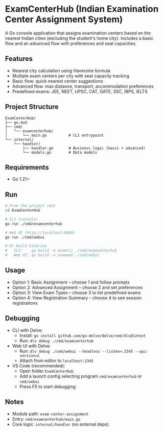 # ExamCenterHub (Indian Examination Center Assignment System)

A Go console application that assigns examination centers based on the nearest Indian cities (excluding the student's home city). Includes a basic flow and an advanced flow with preferences and seat capacities.

## Features
- Nearest city calculation using Haversine formula
- Multiple exam centers per city with seat capacity tracking
- Basic flow: quick nearest center suggestions
- Advanced flow: max distance, transport, accommodation preferences
- Predefined exams: JEE, NEET, UPSC, CAT, GATE, SSC, IBPS, IELTS

## Project Structure
```
ExamCenterHub/
├── go.mod
├── cmd/
│   └── examcenterhub/
│       └── main.go          # CLI entrypoint
└── internal/
    └── handler/
        ├── handler.go       # Business logic (basic + advanced)
        └── models.go        # Data models
```

## Requirements
- Go 1.21+

## Run
```bash
# From the project root
cd ExamCenterHub

# CLI (console)
go run ./cmd/examcenterhub

# Web UI (http://localhost:8080)
go run ./cmd/webui

# Or build binaries
#   CLI:    go build -o examcli ./cmd/examcenterhub
#   Web UI: go build -o examweb ./cmd/webui
```

## Usage
- Option 1: Basic Assignment – choose 1 and follow prompts
- Option 2: Advanced Assignment – choose 2 and set preferences
- Option 3: View Exam Types – choose 3 to list predefined exams
- Option 4: View Registration Summary – choose 4 to see session registrations

## Debugging
- CLI with Delve:
  - Install: `go install github.com/go-delve/delve/cmd/dlv@latest`
  - Run: `dlv debug ./cmd/examcenterhub`
- Web UI with Delve:
  - Run: `dlv debug ./cmd/webui --headless --listen=:2345 --api-version=2`
  - Attach from editor to `localhost:2345`
- VS Code (recommended):
  - Open folder `ExamCenterHub`
  - Add a launch config selecting program `cmd/examcenterhub` or `cmd/webui`
  - Press F5 to start debugging

## Notes
- Module path: `exam-center-assignment`
- Entry: `cmd/examcenterhub/main.go`
- Core logic: `internal/handler` (no external deps) 